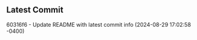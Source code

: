 
## Latest Commit
60316f6 - Update README with latest commit info (2024-08-29 17:02:58 -0400) <Yunxi-Zhou>
